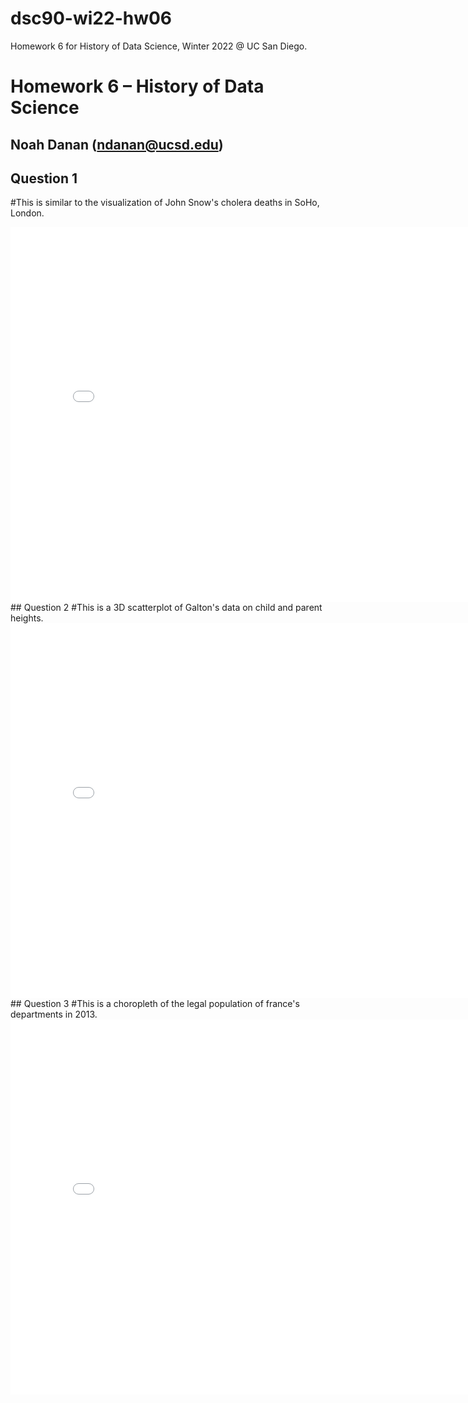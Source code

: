 # dsc90-wi22-hw06
Homework 6 for History of Data Science, Winter 2022 @ UC San Diego.
# Homework 6 – History of Data Science
## Noah Danan (ndanan@ucsd.edu)

## Question 1
#This is similar to the visualization of John Snow's cholera deaths in SoHo, London.
<iframe src='snow-map.html' width=800 height=600 frameBorder=0></iframe>
<br>
## Question 2
#This is a 3D scatterplot of Galton's data on child and parent heights.
<iframe src='plotly-galton-fig.html' width=800 height=600 frameBorder=0></iframe>
<br>
## Question 3
#This is a choropleth of the legal population of france's departments in 2013.
<iframe src='plotly-france_fig.html' width=800 height=600 frameBorder=0></iframe>
